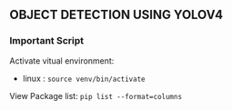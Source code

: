 ## OBJECT DETECTION USING YOLOV4 

### Important Script
Activate vitual environment:
- linux : `source venv/bin/activate`

View Package list:
`pip list --format=columns`